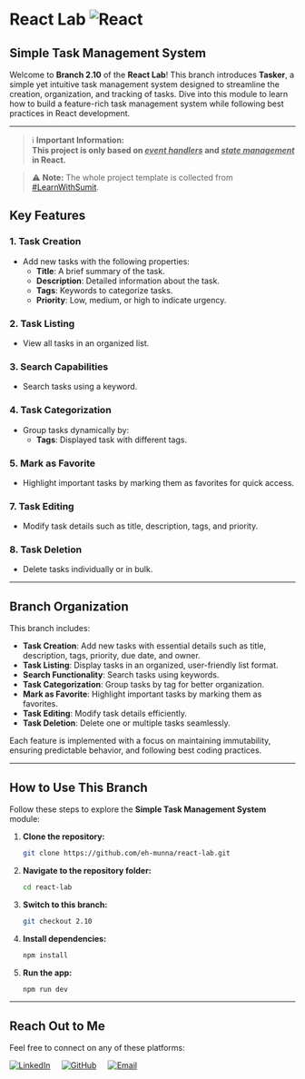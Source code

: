 # **React Lab** ![React](https://img.shields.io/badge/React-%2320232a?style=flat&logo=react&logoColor=%2361DAFB)

## **Simple Task Management System**

Welcome to **Branch 2.10** of the **React Lab**! This branch introduces **Tasker**, a simple yet intuitive task management system designed to streamline the creation, organization, and tracking of tasks. Dive into this module to learn how to build a feature-rich task management system while following best practices in React development.

---

> ℹ️ **Important Information:**  
> **This project is only based on <i><u>event handlers</u></i> and <i><u>state management</u></i> in React.**

> ⚠️ **Note:** The whole project template is collected from [#LearnWithSumit](https://www.youtube.com/@LearnwithSumit).

## **Key Features**

### 1. **Task Creation**

- Add new tasks with the following properties:
  - **Title**: A brief summary of the task.
  - **Description**: Detailed information about the task.
  - **Tags**: Keywords to categorize tasks.
  - **Priority**: Low, medium, or high to indicate urgency.

### 2. **Task Listing**

- View all tasks in an organized list.

### 3. **Search Capabilities**

- Search tasks using a keyword.

### 4. **Task Categorization**

- Group tasks dynamically by:
  - **Tags**: Displayed task with different tags.

### 5. **Mark as Favorite**

- Highlight important tasks by marking them as favorites for quick access.

### 7. **Task Editing**

- Modify task details such as title, description, tags, and priority.

### 8. **Task Deletion**

- Delete tasks individually or in bulk.

---

## **Branch Organization**

This branch includes:

- **Task Creation**: Add new tasks with essential details such as title, description, tags, priority, due date, and owner.
- **Task Listing**: Display tasks in an organized, user-friendly list format.
- **Search Functionality**: Search tasks using keywords.
- **Task Categorization**: Group tasks by tag for better organization.
- **Mark as Favorite**: Highlight important tasks by marking them as favorites.
- **Task Editing**: Modify task details efficiently.
- **Task Deletion**: Delete one or multiple tasks seamlessly.

Each feature is implemented with a focus on maintaining immutability, ensuring predictable behavior, and following best coding practices.

---

## **How to Use This Branch**

Follow these steps to explore the **Simple Task Management System** module:

1. **Clone the repository:**

   ```bash
   git clone https://github.com/eh-munna/react-lab.git
   ```

2. **Navigate to the repository folder:**

   ```bash
   cd react-lab
   ```

3. **Switch to this branch:**

   ```bash
   git checkout 2.10
   ```

4. **Install dependencies:**

   ```bash
   npm install
   ```

5. **Run the app:**

   ```bash
   npm run dev
   ```

---

## **Reach Out to Me**

Feel free to connect on any of these platforms:

<div style="display: flex; gap: 20px;">
   <a href="https://www.linkedin.com/in/eh-munna/">
      <img src="https://img.shields.io/badge/LinkedIn-%230A66C2?style=flat&logo=linkedin&logoColor=white" alt="LinkedIn">
   </a>
   <a href="https://github.com/eh-munna">
      <img src="https://img.shields.io/badge/GitHub-%23121011?style=flat&logo=github&logoColor=white" alt="GitHub">
   </a>
   <a href="mailto:emran.h.munna@gmail.com">
      <img src="https://img.shields.io/badge/emran.h.munna@gmail.com-%23D14836?style=flat&logo=gmail&logoColor=white" alt="Email">
   </a>
</div>
